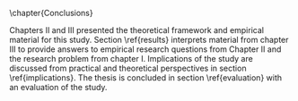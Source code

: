 
\chapter{Conclusions}

Chapters II and III presented the theoretical framework and empirical material for this study. Section \ref{results} interprets material from chapter III to provide answers to empirical research questions from Chapter II and the research problem from chapter I. Implications of the study are discussed from practical and theoretical perspectives in section \ref{implications}. The thesis is concluded in section \ref{evaluation} with an evaluation of the study.
